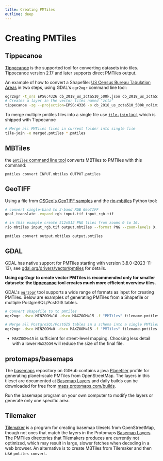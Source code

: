 ```yaml
---
title: Creating PMTiles
outline: deep
---
```


# Creating PMTiles 

## Tippecanoe

[Tippecanoe](https://github.com/felt/tippecanoe) is the supported tool for converting datasets into tiles. Tippecanoe version 2.17 and later supports direct PMTiles output.

An example of how to convert a Shapefile: [US Census Bureau Tabulation Areas](https://www.census.gov/geographies/mapping-files/time-series/geo/carto-boundary-file.html) in two steps, using GDAL's `ogr2ogr` command line tool:

```bash
ogr2ogr -t_srs EPSG:4326 cb_2018_us_zcta510_500k.json cb_2018_us_zcta510_500k.shp
# Creates a layer in the vector tiles named "zcta"
tippecanoe -zg --projection=EPSG:4326 -o cb_2018_us_zcta510_500k_nolimit.pmtiles -l zcta cb_2018_us_zcta510_500k.json
```

To merge multiple pmtiles files into a single file use [`tile-join` tool](https://github.com/felt/tippecanoe?tab=readme-ov-file#tile-join), which is shipped with Tippecanoe

```sh
# Merge all PMTiles files in current folder into single file
tile-join -o merged.pmtiles *.pmtiles
```

## MBTiles

the [`pmtiles` command line tool](/pmtiles/cli) converts MBTiles to PMTiles with this command:

`pmtiles convert INPUT.mbtiles OUTPUT.pmtiles`

## GeoTIFF

Using a file from [OSGeo's GeoTIFF samples](https://download.osgeo.org/geotiff/samples/) and the [rio-mbtiles](https://github.com/mapbox/rio-mbtiles) Python tool:

```sh
# convert single-band to 3-band RGB GeoTIFF
gdal_translate -expand rgb input.tif input_rgb.tif

# in this example create 512x512 PNG tiles from zooms 0 to 16.
rio mbtiles input_rgb.tif output.mbtiles --format PNG --zoom-levels 0..16 --tile-size 512 --resampling bilinear

pmtiles convert output.mbtiles output.pmtiles
```

## GDAL

GDAL has native support for PMTiles starting with version 3.8.0 (2023-11-13), see [gdal.org/drivers/vector/pmtiles](https://gdal.org/drivers/vector/pmtiles.html) for details.

**Using ogr2ogr to create vector PMTiles is recommended only for smaller datasets: the [tippecanoe](#tippecanoe) tool creates much more efficient overview tiles.**

GDAL's [`ogr2ogr`](https://gdal.org/programs/ogr2ogr.html#ogr2ogr) tool supports a wide range of formats as input for creating PMTiles. Below are examples of generating PMTiles from a Shapefile or multiple PostgreSQL/PostGIS tables.

```sh
# Convert shapefile to to pmtiles
ogr2ogr -dsco MINZOOM=10 -dsco MAXZOOM=15 -f "PMTiles" filename.pmtiles my_shapes.shp

# Merge all PostgreSQL/PostGIS tables in a schema into a single PMTiles file.
ogr2ogr -dsco MINZOOM=0 -dsco MAXZOOM=15 -f "PMTiles" filename.pmtiles "PG:host=my_host port=my_port dbname=my_database user=my_user password=my_password schemas=my_schema"
```

* `MAXZOOM=15` is sufficient for street-level mapping. Choosing less detail with a lower `MAXZOOM` will reduce the size of the final file.

## protomaps/basemaps

The [basemaps](https://github.com/protomaps/basemaps) repository on GitHub contains a java [Planetiler](https://github.com/onthegomap/planetiler) profile for generating planet-scale PMTiles from OpenStreetMap. The layers in this tileset are documented at [Basemap Layers](/basemaps/layers) and daily builds can be downloaded for free from [maps.protomaps.com/builds](https://maps.protomaps.com/builds).

Run the basemaps program on your own computer to modify the layers or generate only one specific area.

## Tilemaker

[Tilemaker](https://github.com/systemed/tilemaker) is a program for creating basemap tilesets from OpenStreetMap, though not ones that match the layers in the Protomaps [Basemap Layers](/basemaps/layers). The PMTiles directories that Tilemakers produces are currently not optimized, which may result in large, slower fetches when decoding in a web browser. An alternative is to create MBTiles from Tilemaker and then use `pmtiles convert`.
